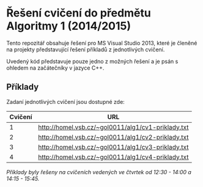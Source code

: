 # Řešení cvičení do předmětu Algoritmy 1 (2014/2015)
Tento repozitář obsahuje řešení pro MS Visual Studio 2013, které je členěné na 
projekty představující řešení příkladů z jednotlivých cvičení.

Uvedený kód představuje pouze jedno z možných řešení a je psán s ohledem
na začátečníky v jazyce C++.

## Příklady
Zadaní jednotlivých cvičení jsou dostupné zde:

Cvičení  | URL
-------- | ---
1  | http://homel.vsb.cz/~gol0011/alg1/cv1-priklady.txt
2  | http://homel.vsb.cz/~gol0011/alg1/cv2-priklady.txt
3  | http://homel.vsb.cz/~gol0011/alg1/cv3-priklady.txt
4  | http://homel.vsb.cz/~gol0011/alg1/cv4-priklady.txt

*Příklady byly řešeny na cvičeních vedených ve čtvrtek od 12:30 - 14:00 a 14:15 - 15:45.*